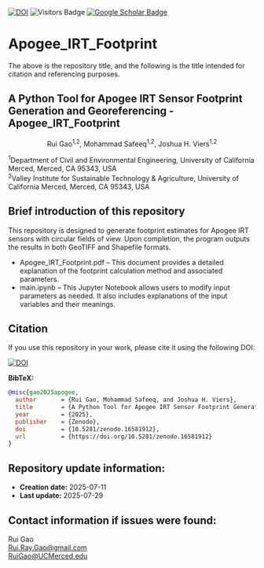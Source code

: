 [![DOI](https://zenodo.org/badge/1018733015.svg)](https://doi.org/10.5281/zenodo.15871683)
![Visitors Badge](https://visitor-badge.laobi.icu/badge?page_id=RuiGao9.IRT-FP)
[![Google Scholar Badge](https://img.shields.io/badge/GoogleScholar-blue)](https://scholar.google.com/citations?hl=en&user=dR_SQZkAAAAJ)

# Apogee_IRT_Footprint
The above is the repository title, and the following is the title intended for citation and referencing purposes.
## A Python Tool for Apogee IRT Sensor Footprint Generation and Georeferencing - Apogee_IRT_Footprint
<p align="center">Rui Gao<sup>1,2</sup>, Mohammad Safeeq<sup>1,2</sup>, Joshua H. Viers<sup>1,2</sup></p>
<sup>1</sup>Department of Civil and Environmental Engineering, University of California Merced, Merced, CA 95343, USA<br>
<sup>2</sup>Valley Institute for Sustainable Technology & Agriculture, University of California Merced, Merced, CA 95343, USA<br>

## Brief introduction of this repository
This repository is designed to generate footprint estimates for Apogee IRT sensors with circular fields of view. Upon completion, the program outputs the results in both GeoTIFF and Shapefile formats.
- Apogee_IRT_Footprint.pdf – This document provides a detailed explanation of the footprint calculation method and associated parameters.
- main.ipynb – This Jupyter Notebook allows users to modify input parameters as needed. It also includes explanations of the input variables and their meanings.

## Citation
If you use this repository in your work, please cite it using the following DOI:

[![DOI](https://zenodo.org/badge/DOI/10.5281/zenodo.16581912.svg)](https://doi.org/10.5281/zenodo.16581912)

**BibTeX:**
```bibtex
@misc{gao2025apogee,
  author       = {Rui Gao, Mohammad Safeeq, and Joshua H. Viers},
  title        = {A Python Tool for Apogee IRT Sensor Footprint Generation and Georeferencing – Apogee_IRT_Footprint},
  year         = {2025},
  publisher    = {Zenodo},
  doi          = {10.5281/zenodo.16581912},
  url          = {https://doi.org/10.5281/zenodo.16581912}
}
```
## Repository update information:
- **Creation date:** 2025-07-11
- **Last update:** 2025-07-29

## Contact information if issues were found:
Rui Gao<br>
Rui.Ray.Gao@gmail.com<br>
RuiGao@UCMerced.edu
